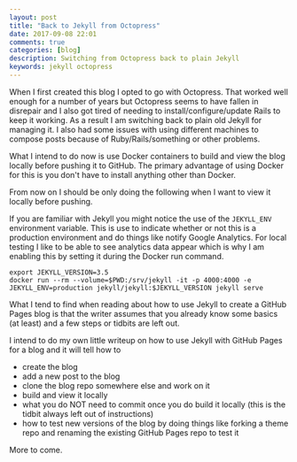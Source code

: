 ```yaml
---
layout: post
title: "Back to Jekyll from Octopress"
date: 2017-09-08 22:01
comments: true
categories: [blog]
description: Switching from Octopress back to plain Jekyll
keywords: jekyll octopress
---
```

When I first created this blog I opted to go with Octopress.
That worked well enough for a number of years but Octopress seems to have fallen in disrepair and I also got tired of needing to install/configure/update Rails to keep it working.
As a result I am switching back to plain old Jekyll for managing it.
I also had some issues with using different machines to compose posts because of Ruby/Rails/something or other problems.

What I intend to do now is use Docker containers to build and view the blog locally before pushing it to GitHub.
The primary advantage of using Docker for this is you don't have to install anything other than Docker.

From now on I should be only doing the following when I want to view it locally before pushing.

If you are familiar with Jekyll you might notice the use of the ```JEKYLL_ENV``` environment variable.
This is use to indicate whether or not this is a production environment and do things like notify Google Analytics.
For local testing I like to be able to see analytics data appear which is why I am enabling this by setting it during the Docker run command.

```
export JEKYLL_VERSION=3.5
docker run --rm --volume=$PWD:/srv/jekyll -it -p 4000:4000 -e JEKYLL_ENV=production jekyll/jekyll:$JEKYLL_VERSION jekyll serve
```

What I tend to find when reading about how to use Jekyll to create a GitHub Pages blog is that the writer assumes that you already know some basics (at least) and a few steps or tidbits are left out.

I intend to do my own little writeup on how to use Jekyll with GitHub Pages for a blog and it will tell how to
* create the blog
* add a new post to the blog
* clone the blog repo somewhere else and work on it
* build and view it locally
* what you do NOT need to commit once you do build it locally (this is the tidbit always left out of instructions)
* how to test new versions of the blog by doing things like forking a theme repo and renaming the existing GitHub Pages repo to test it

More to come.
